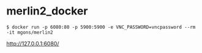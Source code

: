 # merlin2_docker

```shell
$ docker run -p 6080:80 -p 5900:5900 -e VNC_PASSWORD=vncpassword --rm -it mgons/merlin2
```

http://127.0.0.1:6080/
